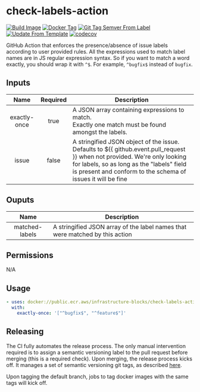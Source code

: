 # check-labels-action
[![Build Image](https://github.com/infrastructure-blocks/check-labels-action/actions/workflows/build-image.yml/badge.svg)](https://github.com/infrastructure-blocks/check-labels-action/actions/workflows/build-image.yml)
[![Docker Tag](https://github.com/infrastructure-blocks/check-labels-action/actions/workflows/docker-tag.yml/badge.svg)](https://github.com/infrastructure-blocks/check-labels-action/actions/workflows/docker-tag.yml)
[![Git Tag Semver From Label](https://github.com/infrastructure-blocks/check-labels-action/actions/workflows/git-tag-semver-from-label.yml/badge.svg)](https://github.com/infrastructure-blocks/check-labels-action/actions/workflows/git-tag-semver-from-label.yml)
[![Update From Template](https://github.com/infrastructure-blocks/check-labels-action/actions/workflows/update-from-template.yml/badge.svg)](https://github.com/infrastructure-blocks/check-labels-action/actions/workflows/update-from-template.yml)
[![codecov](https://codecov.io/gh/infrastructure-blocks/check-labels-action/graph/badge.svg?token=9K3NAHOSNI)](https://codecov.io/gh/infrastructure-blocks/check-labels-action)

GitHub Action that enforces the presence/absence of issue labels according to user provided rules. All the expressions
used to match label names are in JS regular expression syntax. So if you want to match a word exactly,
you should wrap it with `^$`. For example, `^bugfix$` instead of `bugfix`.

## Inputs

|     Name     | Required | Description                                                                                                                                                                                                                                |
|:------------:|:--------:|--------------------------------------------------------------------------------------------------------------------------------------------------------------------------------------------------------------------------------------------|
| exactly-once |   true   | A JSON array containing expressions to match.<br/> Exactly one match must be found amongst the labels.                                                                                                                                     |
|    issue     |  false   | A stringified JSON object of the issue.<br> Defaults to ${{ github.event.pull_request }} when not provided. We're only looking for labels, so as long as the "labels" field is present and conform to the schema of issues it will be fine |

## Ouputs

|      Name      | Description                                                                  |
|:--------------:|------------------------------------------------------------------------------|
| matched-labels | A stringified JSON array of the label names that were matched by this action |

## Permissions

N/A

## Usage

```yaml
- uses: docker://public.ecr.aws/infrastructure-blocks/check-labels-action:v2
  with:
    exactly-once: '["^bugfix$", "^feature$"]'
```

## Releasing

The CI fully automates the release process. The only manual intervention required is to assign a semantic
versioning label to the pull request before merging (this is a required check). Upon merging, the
release process kicks off. It manages a set of semantic versioning git tags,
as described [here](https://github.com/infrastructure-blocks/git-tag-semver-action).

Upon tagging the default branch, jobs to tag docker images with the same tags will kick off.
